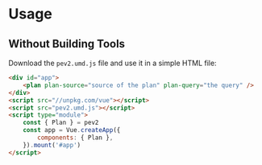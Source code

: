 

# Usage

## Without Building Tools

Download the `pev2.umd.js` file and use it in a simple HTML file:

``` HTML
<div id="app">
    <plan plan-source="source of the plan" plan-query="the query" />
</div>
<script src="//unpkg.com/vue"></script>
<script src="pev2.umd.js"></script>
<script type="module">
    const { Plan } = pev2
    const app = Vue.createApp({
        components: { Plan },
    }).mount('#app')
</script>
```
